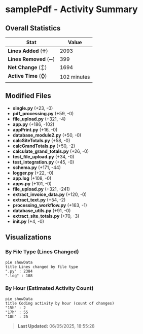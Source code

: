 # samplePdf - Activity Summary 

## Overall Statistics

| Stat                   | Value                                                             |
| ---------------------- | ----------------------------------------------------------------- |
| **Lines Added** (➕)   | 2093                                          |
| **Lines Removed** (➖) | 399                                        |
| **Net Change** (↕)    | 1694                |
| **Active Time** (⌚)   | 102 minutes |


## Modified Files
- **single.py** (+23, -0)
- **pdf_processing.py** (+59, -0)
- **file_upload.py** (+321, -4)
- **app.py** (+186, -102)
- **appPrint.py** (+16, -0)
- **database_module2.py** (+50, -0)
- **calcSiteTotals.py** (+58, -0)
- **calcGrandTotals.py** (+50, -2)
- **calculate_grand_totals.py** (+26, -0)
- **test_file_upload.py** (+34, -0)
- **test_integration.py** (+45, -0)
- **schema.py** (+171, -44)
- **logger.py** (+22, -0)
- **app.log** (+108, -0)
- **apps.py** (+101, -0)
- **file_upload.py** (+321, -241)
- **extract_invoice_data.py** (+120, -0)
- **extract_text.py** (+54, -2)
- **processing_workflow.py** (+163, -1)
- **database_utils.py** (+91, -0)
- **extract_site_totals.py** (+70, -3)
- **__init__.py** (+4, -0)

## Visualizations

### By File Type (Lines Changed)

```mermaid
pie showData
title Lines changed by file type
".py" : 2384
".log" : 108
```

### By Hour (Estimated Activity Count)

```mermaid
pie showData
title Coding activity by hour (count of changes)
"15h" : 2
"17h" : 55
"18h" : 25
```


> **Last Updated:** 06/05/2025, 18:55:28